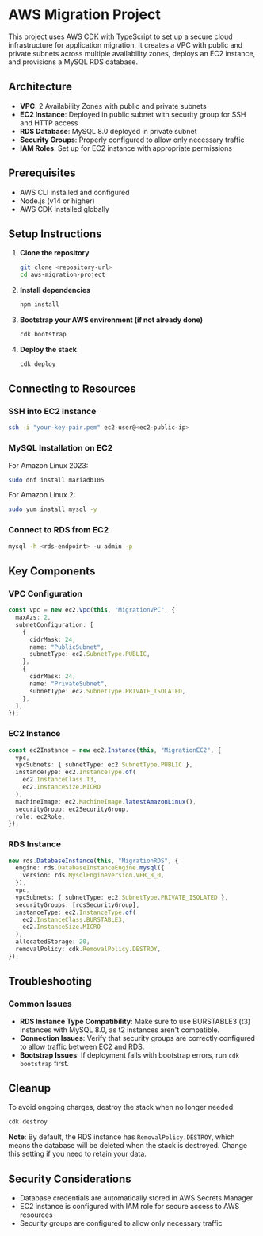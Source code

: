 # AWS Migration Project

This project uses AWS CDK with TypeScript to set up a secure cloud infrastructure for application migration. It creates a VPC with public and private subnets across multiple availability zones, deploys an EC2 instance, and provisions a MySQL RDS database.

## Architecture

- **VPC**: 2 Availability Zones with public and private subnets
- **EC2 Instance**: Deployed in public subnet with security group for SSH and HTTP access
- **RDS Database**: MySQL 8.0 deployed in private subnet
- **Security Groups**: Properly configured to allow only necessary traffic
- **IAM Roles**: Set up for EC2 instance with appropriate permissions

## Prerequisites

- AWS CLI installed and configured
- Node.js (v14 or higher)
- AWS CDK installed globally

## Setup Instructions

1. **Clone the repository**

   ```bash
   git clone <repository-url>
   cd aws-migration-project
   ```

2. **Install dependencies**

   ```bash
   npm install
   ```

3. **Bootstrap your AWS environment (if not already done)**

   ```bash
   cdk bootstrap
   ```

4. **Deploy the stack**
   ```bash
   cdk deploy
   ```

## Connecting to Resources

### SSH into EC2 Instance

```bash
ssh -i "your-key-pair.pem" ec2-user@<ec2-public-ip>
```

### MySQL Installation on EC2

For Amazon Linux 2023:

```bash
sudo dnf install mariadb105
```

For Amazon Linux 2:

```bash
sudo yum install mysql -y
```

### Connect to RDS from EC2

```bash
mysql -h <rds-endpoint> -u admin -p
```

## Key Components

### VPC Configuration

```typescript
const vpc = new ec2.Vpc(this, "MigrationVPC", {
  maxAzs: 2,
  subnetConfiguration: [
    {
      cidrMask: 24,
      name: "PublicSubnet",
      subnetType: ec2.SubnetType.PUBLIC,
    },
    {
      cidrMask: 24,
      name: "PrivateSubnet",
      subnetType: ec2.SubnetType.PRIVATE_ISOLATED,
    },
  ],
});
```

### EC2 Instance

```typescript
const ec2Instance = new ec2.Instance(this, "MigrationEC2", {
  vpc,
  vpcSubnets: { subnetType: ec2.SubnetType.PUBLIC },
  instanceType: ec2.InstanceType.of(
    ec2.InstanceClass.T3,
    ec2.InstanceSize.MICRO
  ),
  machineImage: ec2.MachineImage.latestAmazonLinux(),
  securityGroup: ec2SecurityGroup,
  role: ec2Role,
});
```

### RDS Instance

```typescript
new rds.DatabaseInstance(this, "MigrationRDS", {
  engine: rds.DatabaseInstanceEngine.mysql({
    version: rds.MysqlEngineVersion.VER_8_0,
  }),
  vpc,
  vpcSubnets: { subnetType: ec2.SubnetType.PRIVATE_ISOLATED },
  securityGroups: [rdsSecurityGroup],
  instanceType: ec2.InstanceType.of(
    ec2.InstanceClass.BURSTABLE3,
    ec2.InstanceSize.MICRO
  ),
  allocatedStorage: 20,
  removalPolicy: cdk.RemovalPolicy.DESTROY,
});
```

## Troubleshooting

### Common Issues

- **RDS Instance Type Compatibility**: Make sure to use BURSTABLE3 (t3) instances with MySQL 8.0, as t2 instances aren't compatible.
- **Connection Issues**: Verify that security groups are correctly configured to allow traffic between EC2 and RDS.
- **Bootstrap Issues**: If deployment fails with bootstrap errors, run `cdk bootstrap` first.

## Cleanup

To avoid ongoing charges, destroy the stack when no longer needed:

```bash
cdk destroy
```

**Note**: By default, the RDS instance has `RemovalPolicy.DESTROY`, which means the database will be deleted when the stack is destroyed. Change this setting if you need to retain your data.

## Security Considerations

- Database credentials are automatically stored in AWS Secrets Manager
- EC2 instance is configured with IAM role for secure access to AWS resources
- Security groups are configured to allow only necessary traffic
